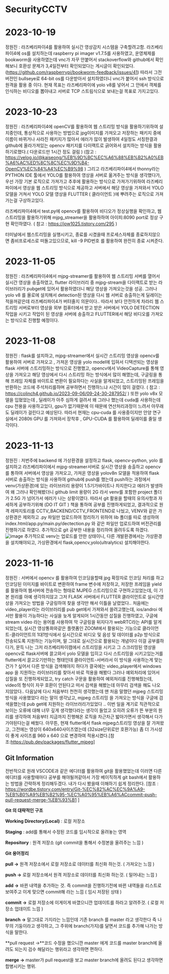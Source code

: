 # SecurityCCTV

# 2023-10-19
정원진 : 라즈베리파이4를 활용하여 실시간 영상감치 시스템을 구축할려고함.
라즈베리파이4에 os를 설치하는데 raspberry pi imager v1.7.5를 사용하였고, 운영체제를 bookworm을 사용하였는데 vnc가 자꾸 안붙어서 stackoverflow와 github에서 확인해보니 호환성 문제가 3,4일전부터 확인되었다는 게시글이 확인되었다.(https://github.com/raspberrypi/bookworm-feedback/issues/41) 따라서 그전 버전인 bullseye로 64-bit os를 다운받아서 설치하였더니 vnc가 붙어서 ssh 방식으로 원격을 활용 중 이다.
현재 목표는 라즈베리파이에 yolo v8를 넣어서 그 안에서 객체를 인식하는 비디오를 뽑아내고 서버로 TCP 스트림식으로 보내는걸 목표로 가지고있다.

# 2023-10-23
정원진 : 라즈베리파이4에 openCV를 활용하여 웹 스트리밍 방식을 활용하기위하여 설치중인데, 통상적으로 사용하는 방법으로 jpg이미지를 가져오고 저장하는 패키지 중에 이름이 바뀌거나 사라진 패키지가 많아서 에러가 많이 발생하여 4일정도 서칭한결과 github에 올라가져있는 opencv 패키지를 다이랙트로 긁어와서 설치하는 방식을 활용하기로했다.( 다운로드만 1시간 정도 걸림 ) (참고 : https://velog.io/@kaiseong/%EB%9D%BC%EC%A6%88%EB%B2%A0%EB%A6%AC%ED%8C%8C%EC%9D%B4-OpenCV%EC%84%A4%EC%B9%98 )
그리고 라즈베리파이4에서 thonny라는 PYTHON IDE 툴에서 YOLO를 활용하여 영상을 서버로 옮겨주는 방식을 생각했다가, 우선 가장 기본 로직으로 가져가고 추후에 활용하는 방식으로 가져가기위하여 라즈베리파이에서 영상을 웹 스트리밍 방식으로 제공하고 서버에서 해당 영상을 가져와서 YOLO 모델을 거쳐서 YOLO 모델 영상을 FLUTTER ( 클라이언트 )에  뿌려주는 로직으로 가져가는걸 구상하고있다.

라즈베리파이4에서 test.py에 opencv를 활용하여 비디오가 정상실행을 확인하고, 웹스트리밍을 활용하기위해 mjpg_streamer을 활용하하여 아이피:8090 port로 정상 구현 확인하였다. ( 참고 : https://jow1025.tistory.com/295 )


터미널에서 웹스트리밍을 실행시키고, 종료를 시켰을때 프로세스자체를 종료하지않으면 좀비프로세스로 떠돌고있으므로, kill -9 PID번호 를 활용하여 완전히 종료 시켜준다.

# 2023-11-05
정원진  : 라즈베리파이4에서 mjpg-streamer를 활용하여 웹 스트리밍 서버를 열어서 실시간 영상을 송출하였고, flutter 라이브러리 중 mjpg-stream을 다이랙트로 받는 라이브러리가 pubget에 있어서 활용하였더니 해당 영상을 가져오는것을 성공. 그러나 yolo v8 를 욜로에 설치해서 detection된 영상을 다시 웹 서버로 송출하는게 딜레이는 적을꺼같은데 라즈베리파이4가 버텨줄지 의문이다.. 따라서 보다 안전하게 차라리 웹 스트리밍 서버로부터 영상을 외부 컴퓨터에서 받고 받은 서버에서 YOLO DETECTION 작업을 시키고 작업이 된 영상을 서버에 송출하고 FLUTTER에서 해당 비디오를 가져오는 방식으로 진행할 예정이다.

# 2023-11-08
정원진 : flask를 설치하고, mjpg-streamer에서 실시간 스트리밍 영상을 opencv를 활용하여 서버로 가져오고 , 가져온 영상을 yolo model에 입혀서 디택션되는 영상을 flask 서버에 스트리밍하는 방식으로 진행했고, opencv에서 VideoCapture를 통해 영상을 가져오고 해당 영상에서 다시 스트리밍 하는 방식에서 많이 해맸는데, 구글링을 통해 프레임 자체를 바이트로 변환이 필요하다는 사실을 알게되었고, 스트리밍된 프레임을 반환하는 코드에 주석처리를하며 공부하면서 진행하느냐 시간이 많이 걸렸다. ( 참고 : https://colinch4.github.io/2023-09-06/09-24-30-287952/ )
또한 yolo v8x 모델을 입혔었는데 , 딜레이가 아주 심하게 걸려서 왜 그러나 했는데 cuda를 사용하는데 cpu 전용을 사용하고있다, gpu가 없기때문에 이 때문에 연산처리과정이 느려서 아무래도 딜레이가 걸린다고 예상된다. 따라서 현재는 cpu-cuda 를 사용중이지만 안양 연구실에서 2080ti GPU 를 가져와서 장착후 , GPU-CUDA 를 활용하여 딜레이를 줄일 생각이다.

# 2023-11-13
정원진 : 저번주에 backend 에 가상환경을 설정하고 flask, opencv-python, yolo 를 설치하고 라즈베리파이에서 mjpg-streamer서버로 실시간 영상을 송출하고 opencv 를 통하여 서버에서 영상을 가져오고, 가져온 영상을 yolov8n 모델을 적용하여 flask 서버로 송출하는 방식을 사용하여 github에 push를 했는데 push하는 과정에서 venv(가상환경)에 있는 라이브러리 용량이 1.5기가바이트나 차지한다고 에러가 발생하여 왜 그러나 확인해봤더니 github limit 용량이 2G 라서 venv를 포함한 project 폴더가 2.5G 가 넘어가서 에러가 나는 상황이였다. 따라서 git 활용을 할때의 유의사항과 자세하게 공부하기위해 (DO IT GIT ) 책을 통하여 공부를 진행하게되었고, 결과적으로 원격 레파지토리를 CCTV_BACKEND/CCTV_FRONTEND로 나눴고, VENV와 같은 가상환경은 제외하고 .py 파일만 업로드하여 정리하기 위하여 lib 폴더를 따로 생성하여 index.html/app.py/main.py/dectection.py 와 같은 파일만 업로드하여 버전관리를 진행하기로 하였다. 추가적으로 git 공부한 내용을 정리하여 올려두도록 하겠다.
![image](https://github.com/wonjin0307/Security_CCTV_backend/assets/87004845/42041e88-2ecc-4836-9912-52de32524250)
추가적으로 venv는 업로드를 안한 상태이니, 다른 개발환경에서는 가상환경을 설치해야되고, 가상환경에서 flask,opencv,yolo(ultralytics) 설치해야한다.

# 2023-11-16
정원진 : 서버에서 opencv 를 활용하여 인코딩을할때 jpg 확장자로 인코딩 처리를 하고 인코딩된 이미지를 바이트로 변환하여 frame 변수에 저장하고, 저장한 프레임을 yield를 활용하여 웹서버에 전송하는 형태로 MJPEG 스트리밍으로 구현하고있었는데, 이 기본 원리를 아예 생각하지않고 그저 FLASK 서버에서 FLUTTER 클라이언트로 실시간영상을 가져오는 방법을 구글링하여 찾을 생각만 해서 이틀을 날렸었다.. 처음에는 video_player라는 라이브러리를 pub get에서 가져와서 쓸려고했는데, ios/androi 에서만 활용이 가능하다는 사실을 늦게 알게되어 1시간동안 삽질을 진행하였고, 구글에 stream video 라는 용어를 사용하여 막 구글링을 뒤지다가 webRTC라는 API를 알게되었는데, 실시간 영상통화와같은 플랫폼인 ZOOM에서 활용되는 기능으로 클라이언트-클라이언트의 1대1방식에서 실시간으로 비디오 및 음성 및 데이터를 p2p 방식으로 전송되도록 지원하는 기능이며, 말 그대로 실시간으로 활용되는 개념이다 이걸 공부를하다가, 문득 나는 그저 라즈베리파이캠에서 스트리밍을 시키고 그 스크리밍된 영상을 opencv로 flask서버에 끌고와서 yolo 모델을 입히고 다시 스트리밍을 시키고있는거를 flutter에서 끌고오기만하는 형태인데 클라이언트-서버라서 이 방식을 사용하는게 맞는건가 ? 싶어서 다른 방식을 검색해야지 하다가 결국에는 video_player에서 windows app 을 지원하는 라이브러리를 찾아서 바로 적용을 해봤다 그러나 예외처리에 있어서 삽질을 또 진행하게되었고, try catch 구문을 활용하여 예외처리를 진행해줬는데, video의 형식이 자꾸 호환이 안된다고 떠서 검색을 해봤는데 아무리 검색을 해도 나오지않았다.. 다음날에 다시 처음부터 천천히 생각했는데 맨 처음 말했던 mjpeg 스트리밍 방식을 사용했었다 라는 말이 생각났고, mjpeg 스트리밍 을 가져오는 방식을 구글에 검색을했는데 pub get에 지원하는 라이브러리가있었다 .. 이번 일을 계기로 직관적으로 보이는 오류에 대해 너무 깊게 생각했다라는 생각이 들었고 오히려 오류가 뜬 부분의 원리를 생각하여 처음부터 지금까지 진행해온 로직을 차근차근 밟아가면서 생각해서 다가가야된다는걸 배웠다.
아무튼, 현재 flutter에서 flask mjpeg스트리밍 영상을 잘 가져왔고, 그전에는 영상이 640x640사이즈였는데 (32size단위로만 호환가능) 좀 더 가시성이 좋게 사이즈를 960 x 640 으로 변경하여 적용시켰다.[참조:https://pub.dev/packages/flutter_mjpeg]



Git Information
---
전반적으로 원래 VSCODE과 같은 에디터를 활용하여 git을 활용했었는데 이러면 다른 에디터를 사용할때마다 공부를 해야될꺼같아서 가장 베이직하게 git bash에서 활용하는 방법을 간략하게 정리해두겠다. 내가 다시 봤을때 이해하기 쉽게 정리한다.
[참조 : https://wordbe.tistory.com/entry/Git-%EC%82%AC%EC%9A%A9-%EB%B0%A9%EB%B2%95-%EC%A0%95%EB%A6%ACcommit-push-pull-request-merge-%EB%93%B1 ]

**Git 의 대략적인 구조**

**Working Directory(Local)** : 로컬 저장소

**Staging** : add를 통해서 수정된 코드를 임시적으로 올려놓는 영역 

**Repository** : 원격 저장소 (git commit을 통해서 수정본을 올려주는 느낌 )

**Git 용어정리**

**pull ->** 원격 저장소에서 로컬 저장소로 데이터를 최신화 하는것. ( 가져오는 느낌 )

**push ->** 로컬 저장소에서 원격 저장소로 데이터를 최신화 하는것. ( 밀어내는 느낌 )

**add ->** 바뀐 내역을 추가하는 것. 즉 commit을 진행하기전에 바뀐 내역들을 리스트로 보여주고 이게 맞으면 commit해 라는 느낌 ( 임시 저장된 상태 )

**commit ->** 로컬 저장소에 이게이게 바꼈으니깐 업데이트를 하라고 알려주것. ( 로컬 저장소 업데이트 느낌 )

**branch ->** 말그대로 가지라는 느낌인데 기존 branch 를 master 라고 생각한다 즉 나무의 기둥이라고 생각하고, 그 주위에 branch(가지)를 달면서 코드를 추가해 나가는 방식을 말한다.

**pull request ->**코드 수정을 했으니깐 master 에게 코드를 master branch에 올려도 되는지 검수 해달라는 행위라고 생각하면 편하다.

**merge ->** master가 pull request을 보고 master branch에 올려도 된다고 생각하면 합병시키는 행위.


